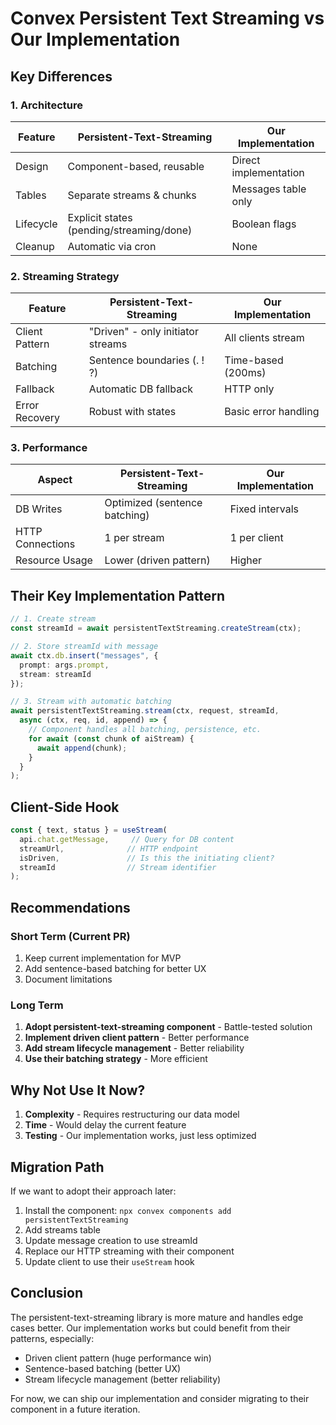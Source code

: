 # Convex Persistent Text Streaming vs Our Implementation

## Key Differences

### 1. Architecture
| Feature | Persistent-Text-Streaming | Our Implementation |
|---------|--------------------------|-------------------|
| Design | Component-based, reusable | Direct implementation |
| Tables | Separate streams & chunks | Messages table only |
| Lifecycle | Explicit states (pending/streaming/done) | Boolean flags |
| Cleanup | Automatic via cron | None |

### 2. Streaming Strategy
| Feature | Persistent-Text-Streaming | Our Implementation |
|---------|--------------------------|-------------------|
| Client Pattern | "Driven" - only initiator streams | All clients stream |
| Batching | Sentence boundaries (. ! ?) | Time-based (200ms) |
| Fallback | Automatic DB fallback | HTTP only |
| Error Recovery | Robust with states | Basic error handling |

### 3. Performance
| Aspect | Persistent-Text-Streaming | Our Implementation |
|--------|--------------------------|-------------------|
| DB Writes | Optimized (sentence batching) | Fixed intervals |
| HTTP Connections | 1 per stream | 1 per client |
| Resource Usage | Lower (driven pattern) | Higher |

## Their Key Implementation Pattern

```typescript
// 1. Create stream
const streamId = await persistentTextStreaming.createStream(ctx);

// 2. Store streamId with message
await ctx.db.insert("messages", { 
  prompt: args.prompt,
  stream: streamId 
});

// 3. Stream with automatic batching
await persistentTextStreaming.stream(ctx, request, streamId, 
  async (ctx, req, id, append) => {
    // Component handles all batching, persistence, etc.
    for await (const chunk of aiStream) {
      await append(chunk);
    }
  }
);
```

## Client-Side Hook

```typescript
const { text, status } = useStream(
  api.chat.getMessage,     // Query for DB content
  streamUrl,              // HTTP endpoint
  isDriven,               // Is this the initiating client?
  streamId                // Stream identifier
);
```

## Recommendations

### Short Term (Current PR)
1. Keep current implementation for MVP
2. Add sentence-based batching for better UX
3. Document limitations

### Long Term
1. **Adopt persistent-text-streaming component** - Battle-tested solution
2. **Implement driven client pattern** - Better performance
3. **Add stream lifecycle management** - Better reliability
4. **Use their batching strategy** - More efficient

## Why Not Use It Now?

1. **Complexity** - Requires restructuring our data model
2. **Time** - Would delay the current feature
3. **Testing** - Our implementation works, just less optimized

## Migration Path

If we want to adopt their approach later:
1. Install the component: `npx convex components add persistentTextStreaming`
2. Add streams table
3. Update message creation to use streamId
4. Replace our HTTP streaming with their component
5. Update client to use their `useStream` hook

## Conclusion

The persistent-text-streaming library is more mature and handles edge cases better. Our implementation works but could benefit from their patterns, especially:
- Driven client pattern (huge performance win)
- Sentence-based batching (better UX)
- Stream lifecycle management (better reliability)

For now, we can ship our implementation and consider migrating to their component in a future iteration.